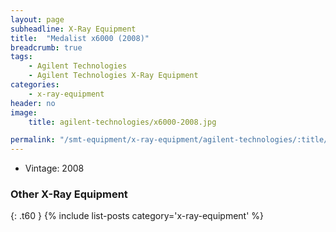 ```yaml
---
layout: page
subheadline: X-Ray Equipment
title:  "Medalist x6000 (2008)"
breadcrumb: true
tags:
    - Agilent Technologies
    - Agilent Technologies X-Ray Equipment
categories:
    - x-ray-equipment
header: no
image:
    title: agilent-technologies/x6000-2008.jpg

permalink: "/smt-equipment/x-ray-equipment/agilent-technologies/:title/"
---
```


- Vintage: 2008

### Other X-Ray Equipment ###

{: .t60 }
{% include list-posts category='x-ray-equipment' %}
